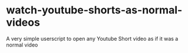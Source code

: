 # watch-youtube-shorts-as-normal-videos
A very simple userscript to open any Youtube Short video as if it was a normal video
